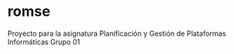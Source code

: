romse
=====

Proyecto para la asignatura Planificación y Gestión de Plataformas Informáticas
Grupo 01
